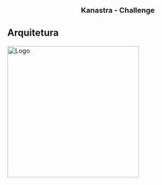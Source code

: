 <br />
<p align="center">
  <h3 align="center">Kanastra - Challenge</h3>
</p>

## Arquitetura

<img src="https://grao.vc/wp-content/uploads/2022/12/kanastra_crunchbase_logo_verde.png" alt="Logo" width="300" height="300">
